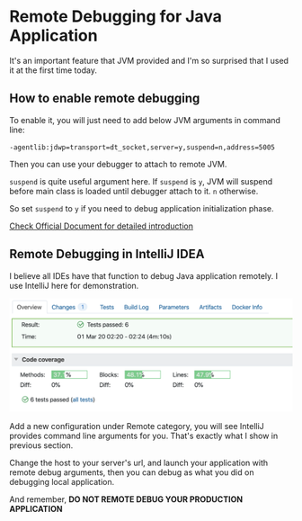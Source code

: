 # Remote Debugging for Java Application

It's an important feature that JVM provided and I'm so surprised that I used it at the first time today.

## How to enable remote debugging

To enable it, you will just need to add below JVM arguments in command line:

```text
-agentlib:jdwp=transport=dt_socket,server=y,suspend=n,address=5005
```

Then you can use your debugger to attach to remote JVM.

`suspend` is quite useful argument here. If `suspend` is `y`, JVM will suspend before main class is loaded until debugger attach to it. `n` otherwise.

So set `suspend` to `y` if you need to debug application initialization phase.

[Check Official Document for detailed introduction](https://docs.oracle.com/javase/7/docs/technotes/guides/jpda/conninv.html)

## Remote Debugging in IntelliJ IDEA

I believe all IDEs have that function to debug Java application remotely. I use IntelliJ here for demonstration.

![remote debugging in IntelliJ IDEA](.gitbook/assets/image%20%281%29%20%281%29.png)

Add a new configuration under Remote category, you will see IntelliJ provides command line arguments for you. That's exactly what I show in previous section.

Change the host to your server's url, and launch your application with remote debug arguments, then you can debug as what you did on debugging local application.

And remember, **DO NOT REMOTE DEBUG YOUR PRODUCTION APPLICATION**

